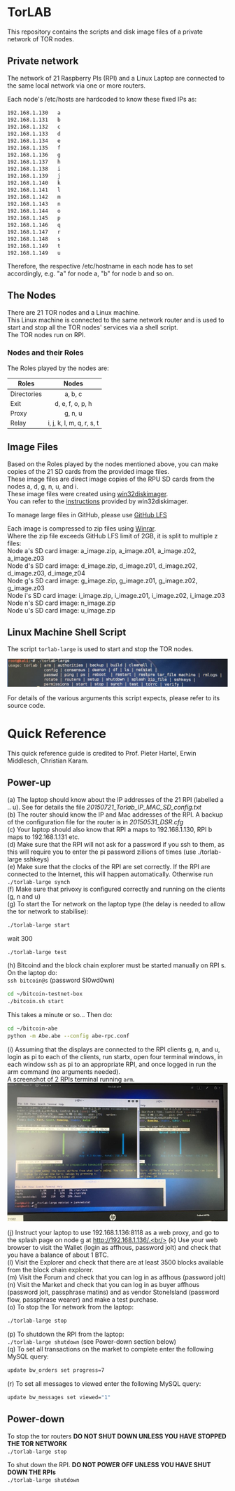 # TorLAB
This repository contains the scripts and disk image files of a private network of TOR nodes.

## Private network

The network of 21 Raspberry PIs (RPI) and a Linux Laptop are connected to the same local network via one or more routers.

Each node's /etc/hosts are hardcoded to know these fixed IPs as:
```
192.168.1.130   a
192.168.1.131   b
192.168.1.132   c
192.168.1.133   d
192.168.1.134   e
192.168.1.135   f
192.168.1.136   g  
192.168.1.137   h
192.168.1.138   i
192.168.1.139   j
192.168.1.140   k
192.168.1.141   l
192.168.1.142   m
192.168.1.143   n
192.168.1.144   o
192.168.1.145   p
192.168.1.146   q
192.168.1.147   r
192.168.1.148   s
192.168.1.149   t
192.168.1.149   u
```

Therefore, the respective /etc/hostname in each node has to set accordingly, e.g. "a" for node a, "b" for node b and so on. 

## The Nodes
There are 21 TOR nodes and a Linux machine.<br/>
This Linux machine is connected to the same network router and is used to start and stop all the TOR nodes' services via a shell script.<br/>
The TOR nodes run on RPI.<br/>

### Nodes and their Roles
The Roles played by the nodes are:<br/>


| Roles        | Nodes                     |
| ------ |:-----:|
| Directories  | a, b, c                   |
| Exit         | d, e, f, o, p, h          |
| Proxy        | g, n, u                   |
| Relay        | i, j, k, l, m, q, r, s, t |


## Image Files
Based on the Roles played by the nodes mentioned above, you can make copies of the 21 SD cards from the provided image files. <br/>
These image files are direct image copies of the RPU SD cards from the nodes a, d, g, n, u, and i. <br/>
These image files were created using [win32diskimager](https://sourceforge.net/projects/win32diskimager/). <br/>
You can refer to the [instructions](https://raspberry-projects.com/pi/pi-operating-systems/win32diskimager) provided by win32diskimager.

To manage large files in GitHub, please use [GitHub LFS](https://git-lfs.github.com/)<br/> 

Each image is compressed to zip files using [Winrar](https://www.win-rar.com/).<br/>
Where the zip file exceeds GitHub LFS limit of 2GB, it is split to multiple z files:<br/>
Node a's SD card image: a_image.zip, a_image.z01, a_image.z02, a_image.z03 <br/>
Node d's SD card image: d_image.zip, d_image.z01, d_image.z02, d_image.z03, d_image,z04 <br/>
Node g's SD card image: g_image.zip, g_image.z01, g_image.z02, g_image.z03 <br/>
Node i's SD card image: i_image.zip, i_image.z01, i_image.z02, i_image.z03 <br/>
Node n's SD card image: n_image.zip <br/>
Node u's SD card image: u_image.zip <br/>

## Linux Machine Shell Script
The script `torlab-large` is used to start and stop the TOR nodes.

![Alt text](torlab-large.JPG?raw=true "Title")

For details of the various arguments this script expects, please refer to its source code.

# Quick Reference
This quick reference guide is credited to Prof. Pieter Hartel, Erwin Middlesch, Christian Karam.

## Power-up
(a)	The laptop should know about the IP addresses of the 21 RPI (labelled a .. u). See for details the file *20150721_Torlab_IP_MAC_SD_config.txt*<br/>
(b)	The router should know the IP and Mac addresses of the RPI. A backup of the configuration file for the router is in *20150531_DSR.cfg*<br/>
(c)	Your laptop should also know that RPI a maps to 192.168.1.130, RPI b maps to 192.168.1.131 etc.<br/>
(d)	Make sure that the RPI will not ask for a password if you ssh to them, as this will require you to enter the pi password zillions of times (use ./torlab-large sshkeys)<br/>
(e)	Make sure that the clocks of the RPI are set correctly. If the RPI are connected to the Internet, this will happen automatically. Otherwise run `./torlab-large synch`<br/>
(f)	Make sure that privoxy is configured correctly and running on the clients (g, n and u)<br/>
(g)	To start the Tor network on the laptop type (the delay is needed to allow the tor network to stabilise):<br/>
```sh
./torlab-large start
```
wait 300<br/>
```sh
./torlab-large test
```

(h)	Bitcoind and the block chain explorer must be started manually on RPI s. On the laptop do:<br/>
`ssh bitcoin@s`  (password Sl0wd0wn) <br/>
```sh
cd ~/bitcoin-testnet-box
./bitcoin.sh start
```
This takes a minute or so… Then do: <br/>
```sh
cd ~/bitcoin-abe
python -m Abe.abe --config abe-rpc.conf
```
(i)	Assuming that the displays are connected to the RPI clients g, n, and u, login as pi to each of the clients, run startx, open four terminal windows, in each window ssh as pi to an appropriate RPI, and once logged in run the arm command (no arguments needed).<br/>
A screenshot of 2 RPIs terminal running `arm`. <br/>
![Alt text](rpi_arm.JPG?raw=true "Title")

(j)	Instruct your laptop to use 192.168.1.136:8118 as a web proxy, and go to the splash page on node g at http://192.168.1.136/.<br/>
(k)	Use your web browser to visit the Wallet (login as affhous, password jolt) and check that you have a balance of about 1 BTC.<br/>
(l)	Visit the Explorer and check that there are at least 3500 blocks available from the block chain explorer.<br/>
(m)	Visit the Forum and check that you can log in as affhous (password jolt)<br/>
(n)	Visit the Market and check that you can log in as buyer affhous (password jolt, passphrase matins) and as vendor StoneIsland (password flow, passphrase wearer) and make a test purchase.<br/>
(o)	To stop the Tor network from the laptop:<br/>
```sh
./torlab-large stop 
```
(p)	To shutdown the RPI from the laptop:<br/>
`./torlab-large shutdown` (see Power-down section below) <br/>
(q)	To set all transactions on the market to complete enter the following MySQL query:<br/>
```sh
update bw_orders set progress=7
```
(r)	To set all messages to viewed enter the following MySQL query:<br/>
```sh
update bw_messages set viewed="1"
```

## Power-down
To stop the tor routers **DO NOT SHUT DOWN UNLESS YOU HAVE STOPPED THE TOR NETWORK** <br/>
`./torlab-large stop`

To shut down the RPI. **DO NOT POWER OFF UNLESS YOU HAVE SHUT DOWN THE RPIs** <br/>
`./torlab-large shutdown`





